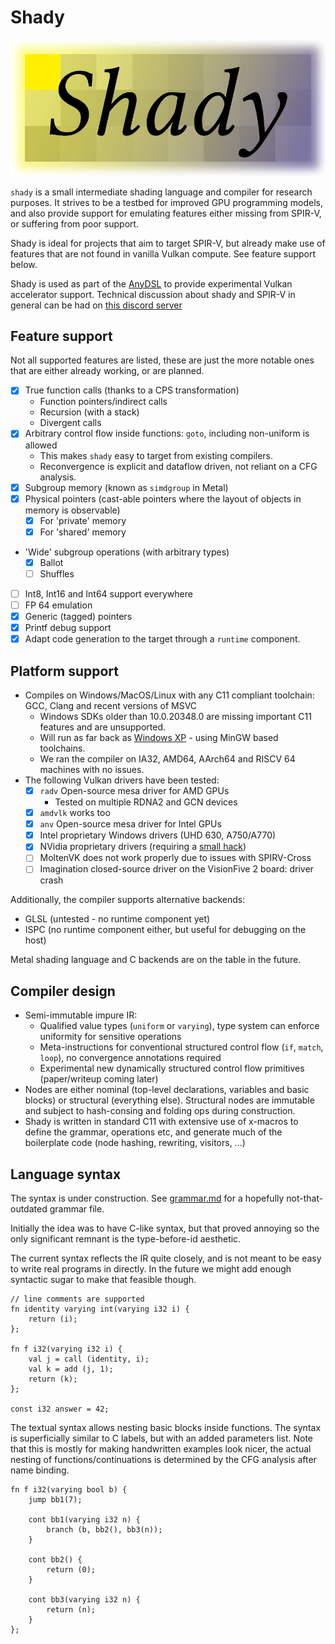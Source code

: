 # Shady

![](logo.png)

`shady` is a small intermediate shading language and compiler for research purposes. It strives to be a testbed for improved GPU programming models, and also provide support for emulating features either missing from SPIR-V, or suffering from poor support.

Shady is ideal for projects that aim to target SPIR-V, but already make use of features that are not found in vanilla Vulkan compute. See feature support below.

Shady is used as part of the [AnyDSL](https://anydsl.github.io) to provide experimental Vulkan accelerator support. Technical discussion about shady and SPIR-V in general can be had on [this discord server](https://twitter.com/gobrosse/status/1441323225128968197)

## Feature support

Not all supported features are listed, these are just the more notable ones that are either already working, or are planned.

 * [x] True function calls (thanks to a CPS transformation)
   * Function pointers/indirect calls
   * Recursion (with a stack)
   * Divergent calls
 * [x] Arbitrary control flow inside functions: `goto`, including non-uniform is allowed
   * This makes `shady` easy to target from existing compilers.
   * Reconvergence is explicit and dataflow driven, not reliant on a CFG analysis.
 * [x] Subgroup memory (known as `simdgroup` in Metal)
 * [x] Physical pointers (cast-able pointers where the layout of objects in memory is observable)
   * [x] For 'private' memory
   * [x] For 'shared' memory
 * 'Wide' subgroup operations (with arbitrary types)
   * [x] Ballot
   * [ ] Shuffles
 * [ ] Int8, Int16 and Int64 support everywhere
 * [ ] FP 64 emulation
 * [x] Generic (tagged) pointers
 * [x] Printf debug support
 * [x] Adapt code generation to the target through a `runtime` component.

## Platform support

 * Compiles on Windows/MacOS/Linux with any C11 compliant toolchain: GCC, Clang and recent versions of MSVC
   * Windows SDKs older than 10.0.20348.0 are missing important C11 features and are unsupported.
   * Will run as far back as [Windows XP](https://mastodon.gamedev.place/@gob/109580697549344123) - using MinGW based toolchains.
   * We ran the compiler on IA32, AMD64, AArch64 and RISCV 64 machines with no issues.
 * The following Vulkan drivers have been tested:
   * [x] `radv` Open-source mesa driver for AMD GPUs
     * Tested on multiple RDNA2 and GCN devices
   * [x] `amdvlk` works too
   * [x] `anv` Open-source mesa driver for Intel GPUs
   * [x] Intel proprietary Windows drivers (UHD 630, A750/A770)
   * [x] NVidia proprietary drivers (requiring a [small hack](https://github.com/Hugobros3/shady/commit/f3ef83dbff7f29654fc11f8901ba67494864c085))
   * [ ] MoltenVK does not work properly due to issues with SPIRV-Cross
   * [ ] Imagination closed-source driver on the VisionFive 2 board: driver crash

Additionally, the compiler supports alternative backends:
 * GLSL (untested - no runtime component yet)
 * ISPC (no runtime component either, but useful for debugging on the host)

Metal shading language and C backends are on the table in the future.

## Compiler design

* Semi-immutable impure IR:
    * Qualified value types (`uniform` or `varying`), type system can enforce uniformity for sensitive operations
    * Meta-instructions for conventional structured control flow (`if`, `match`, `loop`), no convergence annotations required
    * Experimental new dynamically structured control flow primitives (paper/writeup coming later)
* Nodes are either nominal (top-level declarations, variables and basic blocks) or structural (everything else). Structural nodes are immutable and subject to hash-consing and folding ops during construction.
* Shady is written in standard C11 with extensive use of x-macros to define the grammar, operations etc, and generate much of the boilerplate code (node hashing, rewriting, visitors, ...)

## Language syntax

The syntax is under construction. See [grammar.md](grammar.md) for a hopefully not-that-outdated grammar file.

Initially the idea was to have C-like syntax, but that proved annoying so the only significant remnant is the type-before-id aesthetic.

The current syntax reflects the IR quite closely, and is not meant to be easy to write real programs in directly. In the future we might add enough syntactic sugar to make that feasible though.

```
// line comments are supported
fn identity varying int(varying i32 i) {
    return (i);
};

fn f i32(varying i32 i) {
    val j = call (identity, i);
    val k = add (j, 1);
    return (k);
};

const i32 answer = 42;
```

The textual syntax allows nesting basic blocks inside functions. The syntax is superficially similar to C labels, but with an added parameters list. Note that this is mostly for making handwritten examples look nicer, the actual nesting of functions/continuations is determined by the CFG analysis after name binding.

```
fn f i32(varying bool b) {
    jump bb1(7);

    cont bb1(varying i32 n) {
        branch (b, bb2(), bb3(n));
    }

    cont bb2() {
        return (0);
    }

    cont bb3(varying i32 n) {
        return (n);
    }
};
```
